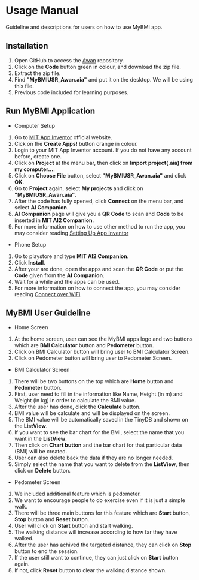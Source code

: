 # Usage Manual

Guideline and descriptions for users on how to use MyBMI app.

## Installation

1. Open GitHub to access the [Awan](https://github.com/Alif-Iskandar/Awan) repository. 
2. Click on the **Code** button green in colour, and download the zip file.
3. Extract the zip file.
4. Find **"MyBMIUSR_Awan.aia"** and put it on the desktop. We will be using this file.
5. Previous code included for learning purposes.

## Run MyBMI Application

* Computer Setup
1. Go to [MIT App Inventor](http://appinventor.mit.edu/) official website.
2. Cick on the **Create Apps!** button orange in colour.
3. Login to your MIT App Inventor account. If you do not have any account before, create one.
4. Click on **Project** at the menu bar, then click on **Import project(.aia) from my computer...**.
5. Click on **Choose File** button, select **"MyBMIUSR_Awan.aia"** and click **OK**.
6. Go to **Project** again, select **My projects** and click on **"MyBMIUSR_Awan.aia"**.
7. After the code has fully opened, click **Connect** on the menu bar, and select **AI Companion**.
8. **AI Companion** page will give you a **QR Code** to scan and **Code** to be inserted in **MIT AI2 Companion**.
9. For more information on how to use other method to run the app, you may consider reading [Setting Up App Inventor](https://appinventor.mit.edu/explore/ai2/setup)

* Phone Setup
1. Go to playstore and type **MIT AI2 Companion**.
2. Click **Install**.
3. After your are done, open the apps and scan the **QR Code** or put the **Code** given from the **AI Companion**.
4. Wait for a while and the apps can be used.
5. For more information on how to connect the app, you may consider reading [Connect over WiFi](http://appinventor.mit.edu/explore/ai2/setup-device-wifi)

## MyBMI User Guideline

* Home Screen
1. At the home screen, user can see the MyBMI apps logo and two buttons which are **BMI Calculator** button and **Pedometer** button.
2. Click on BMI Calculator button will bring user to BMI Calculator Screen.
3. Click on Pedometer button will bring user to Pedometer Screen.

* BMI Calculator Screen
1. There will be two buttons on the top which are **Home** button and **Pedometer** button.
2. First, user need to fill in the information like Name, Height (in m) and Weight (in kg) in order to calculate the BMI value.
3. After the user has done, click the **Calculate** button.
4. BMI value will be calculate and will be displayed on the screen.
5. The BMI value will be automatically saved in the TinyDB and shown on the **ListView**.
6. If you want to see the bar chart for the BMI, select the name that you want in the **ListView**.
7. Then click on **Chart button** and the bar chart for that particular data (BMI) will be created.
8. User can also delete back the data if they are no longer needed.
9. Simply select the name that you want to delete from the **ListView**, then click on **Delete** button.

* Pedometer Screen
1. We included additional feature which is pedometer.
2. We want to encourage people to do exercise even if it is just a simple walk.
3. There will be three main buttons for this feature which are **Start** button, **Stop** button and **Reset** button.
4. User will click on **Start** button and start walking.
5. The walking distance will increase according to how far they have walked.
6. After the user has achived the targeted distance, they can click on **Stop** button to end the session.
7. If the user still want to continue, they can just click on **Start** button again.
8. If not, click **Reset** button to clear the walking distance shown.
